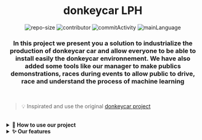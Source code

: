 <div align="center">
<h1> donkeycar LPH </h1>

![repo-size](https://img.shields.io/github/repo-size/mdl29/donkeycarLPH?style=flat-square)
![contributor](https://img.shields.io/github/contributors/mdl29/donkeycarLPH?style=flat-square)
![commitActivity](https://img.shields.io/github/commit-activity/m/mdl29/donkeycarLPH?logo=github&style=flat-square)
![mainLanguage](https://img.shields.io/github/languages/top/mdl29/donkeycarLPH?color=yellow&style=flat-square)

### In this project we present you a solution to industrialize the production of donkeycar car and allow everyone to be able to install easily the donkeycar environnement. We have also added some tools like our manager to make publics demonstrations, races during events to allow public to drive, race and understand the process of machine learning
</div>
<br>

 > 💡 Inspirated and use the original [donkeycar project](https://github.com/autorope/donkeycar)
 
 <br>

<details>	
  <summary><b> 🚀 How to use our project</b></summary>

## 🧰 Build your own donkeycar 

***

Before use our project you need to build your donkeycar.
If you don't have a donkeycar, please follow this [tutorial](https://docs.donkeycar.com/guide/build_hardware/) made by donkeycar community

### **Tips :**
If you using wide angle camera like [this](https://www.kubii.fr/cameras-capteurs/2207-module-camera-5mp-grand-angle-kubii-3272496011205.html), we have modelize on the chassis a camera cap holder. It is very usefull for avoid to lost it
![chassis](3dDesigns/camera-cover/preview.png)
> 📒 [open](3dDesigns/camera-cover/preview.png) chassis stl file




## 🧪 Create your ansible recipe

*** 
If you wanted to use our features and improvements you should create your own recipe book with your wanted recipes. Indeed, ansible have a configuration file where we specifie what options ( recipe ) we want, so you have to modifie the [donkeycar.yml](ansible/donkeycar.yml) file and comments recipe who you don't want

```yml
 roles:
    - role: raspi-config #rasperry pi configuration role
      become: yes # This role need root privileges
    - role: car-config # car configurations (ntp, hostname, ds4drv...)
      become: yes # This role need root privileges
    - role: shutdown-btn # shutdown button service
      become: yes # This role need root privileges
    - role: ps4-controller # install and configure ds4drv
      become: no # This role no need root privileges
    - role: openCV # Install openCV (optional)
      become: yes # This role need root privileges
    - role: donkeycar # Donkeycar installation 
      become: no # This role doesn't need root privileges
    - role: mycar # create car with configurations
      become: no # This role no need root privileges
    - role: IR-lap-timer # install dependencies for take charge IR counter
      become: yes # This role need root privileges
```
> 📒 [ansible/donkeycar.yml](ansible/donkeycar.yml) preview

* `raspi-config` : defaults installations like wifi credentials, ssh ...
* `car-config` : car configurations (ntp, hostname, ds4drv...)
* `shutdown-btn` : add scripts for the shutdown button ( see [documentation](doc/boutton/Boutton_poussoir.md) and [shematic](doc/schema/schema-electronique.png) )
* `ps4-controller` : installation of ds4drv and configuration for ps4 bluetooth controllers
* `openCV` : install openCV according to donkeycar documentation
* `donkeycar` : install [donkeycar project](https://github.com/autorope/donkeycar) and his requirements 
* `mycar` : create mycar folder with its files
* `IR-lap-timer` : Infrared installation and configuration

**Don't comment obligatory recipes (raspi-config, car-config, donkeycar, mycar ), this action can avoid the proper functioning of installations or configurations**

> ⚠️ Some features what we have added in theses ansible recipe need also harware. **Please read our [electronic shematic](doc/schema/schema-electronique.png)**

## ⚙️ Modifie default car configurations

***

- modifie configuration for single car

  Before launch your recipe, you should modifie config var with your configurations like `wpa_suplicant`, donkeycar sterring and throttle configuration
  > 📒 [ansible/group_vars/all](ansible/group_vars/all)

- modifie configuration for multiple cars with the same image

  You can choice configuration for multiples cars. For example we made this in our repo for our 4 cars ( see [ansible/config](ansible/config)).
  For make this, first you should specifie car folder with its mac address :
  > 📒 [ansible/config/hostnames](ansible/config/hostnames)
  ```text
  e4:5f:01:68:17:2c	exampleCar
  ```
  afterwards, just create a folder with the car name at `ansible/config`. For our example we should create exampleCar folder at `ansible/config/exampleCar`.

  In this folder we should to create two file :
   - `ds4drv.env` --> ps4 controller color
   - `myconfig.py` --> donkeycar myconfig

   example :
   > 📒 [ansible/config/dababycar/ds4drv.env](ansible/config/dababycar/ds4drv.env)
   ```env
  CONTROLLER_LED_COLOR=A103FC
   ```
  
  > 📒 [ansible/config/dababycar/myconfig.py](ansible/config/dababycar/myconfig.py)
   ```python
  DRIVE_TRAIN_TYPE = "PIGPIO_PWM" # SERVO_ESC|DC_STEER_THROTTLE|DC_TWO_WHEEL|SERVO_HBRIDGE_PWM|PIGPIO_PWM|MM1|MOCK

  STEERING_CHANNEL = 12           #channel on the 9685 pwm board 0-15
  STEERING_LEFT_PWM = 739         #pwm value for full left steering
  STEERING_RIGHT_PWM = 400        #pwm value for full right steering
  
  STEERING_PWM_PIN = 12           #Pin numbering according to Broadcom numbers
  STEERING_PWM_FREQ = 75          #Frequency for PWM
  STEERING_PWM_INVERTED = False   #If PWM needs to be inverted

  THROTTLE_CHANNEL = 13           #channel on the 9685 pwm board 0-15
  THROTTLE_FORWARD_PWM = 575      #pwm value for max forward throttle max 750
  THROTTLE_STOPPED_PWM = 470      #pwm value for no movement
  THROTTLE_REVERSE_PWM = 400      #pwm value for max reverse throttle

  THROTTLE_PWM_PIN = 13           #Pin numbering according to Broadcom numbers
  THROTTLE_PWM_FREQ = 75          #Frequency for PWM
  THROTTLE_PWM_INVERTED = False   #If PWM needs to be inverted

  AUTO_RECORD_ON_THROTTLE = False #if true, we will record whenever throttle is not zero. if false, you must manually toggle recording with some other trigger. Usually circle button on joystick.
  CONTROLLER_TYPE='custom' # Set the controller to be used to be our custom one ()

  LOGGING_LEVEL='DEBUG'
  ```

## 🚀 Launch ansible recipe

***

After have create your ansible playbook, you can launch it with these two options :
- install it by ssh but you should configure manually internet, ssh and install ansible on your raspberry pi. **Follow this [tutorial](ansible/README.md)**
- generate your raspian image with donkeycar installed using packer.**follow this [tutorial](packer/README.md)**

## 🏎 Run our manager and happy race !

***

1 - Run our backend according to our [documentation](backend/README.md)

2 - Run our frontend according to our [documentation](donkeycarManagerFront/README.md)


  <br/>	
</details>

<details>	
  <summary><b>✨ Our features</b></summary>
  <br/>	
 
## Software 

***

### Ansible remote installation documentation : 
  > we have made a ansible book for automate our donleycar and raspberry pi installation remotely (ssh).
    Indeed, these recipes allow us to have one single clean installation and be able to repeat it to infinity. <br>
    <b>ℹ️ Read [documentation](ansible/README.md) !! </b>

### Generate raspian image with donkeycar installation :
 > With ansible and packer, we can also generate a raspian image with our donkeycar installation. This feature is very usefull if we want to share it with people and don't use ssh. <br>
 <b>ℹ️ Read [documentation](ansible/README.md) !! </b>

### Generate raspian image with donkeycar installation :
 > With ansible and packer, we can also generate a raspian image with our donkeycar installation. This feature is very usefull if we want to share it with people and don't use ssh. <br>
 <b>ℹ️ Read [documentation](packer/README.md) !! </b>

### Donkeycar manager :
 > We have created a donkeycar manager. This manager is separated in to parts : a backend ( with database, api ...) and a frontend ( vuejs 2), it allow us to see cars who running, stopped, manage players who race... <br>
 <b>ℹ️ For more informations about how it works, you can see our documentation [here](doc/donkeycarManager/manager-features.md)</b>

## Hardware 

***

<br>

### Our shematic : 

![Fichier Fritzing](doc/schema/schema-electronique.png)

### Shutdown button :
> we have made a shutdown button, for shutdown car manually because when ssh crash we can't make a clean shutdown and we risk to damage the SD card

### Led indicator :
 > This led indcator allow us to know if the car is up or not. If the led is up, the car working.


## 3D designs 

***

### Anti-theft for ps4 controllers :
 >ℹ️ see [documentation](3dDesigns/car-chassis/README.md)

### Camera cap holder :
>ℹ️ see [documentation](3dDesigns/camera-cover/README.md)
